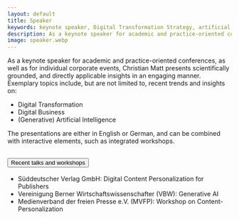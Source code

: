 ```yaml
---
layout: default
title: Speaker
keywords: keynote speaker, Digital Transformation Strategy, artificial intelligence
description: As a keynote speaker for academic and practice-oriented conferences, as well as a speaker for corporate events, Christian Matt presents scientifically grounded, recent and directly applicable insights on Digital Transformation, Digital Business, and Artificial Intelligence.
image: speaker.webp
---
```


As a keynote speaker for academic and practice-oriented conferences, as well as for individual corporate events, 
Christian Matt presents scientifically grounded, and directly applicable insights in an engaging manner. Exemplary topics include, 
but are not limited to, recent trends and insights on:

- Digital Transformation
- Digital Business
- (Generative) Artificial Intelligence

The presentations are either in English or German, and can be combined with interactive elements, such as integrated workshops.

<div class="accordion" id="accordionRoles">
    <div class="accordion-item">
        <h2 class="accordion-header">
            <button class="accordion-button" type="button" data-bs-toggle="collapse" data-bs-target="#collapseOne" aria-expanded="true" aria-controls="collapseOne">
                Recent talks and workshops
            </button>
        </h2>
        <div id="collapseOne" class="accordion-collapse collapse show" data-bs-parent="#accordionRoles">
            <div class="accordion-body">
                <ul class="list-unstyled ">
                    <li class="publication-item">Süddeutscher Verlag GmbH: Digital Content Personalization for Publishers</li>
                    <li class="publication-item">Vereinigung Berner Wirtschaftswissenschafter (VBW): Generative AI</li>
                    <li class="publication-item">Medienverband der freien Presse e.V. (MVFP): Workshop on Content-Personalization</li>
                </ul>
            </div>
        </div>
    </div>
</div>
